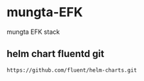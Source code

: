 # mungta-EFK
mungta EFK stack 

## helm chart fluentd git 
```
https://github.com/fluent/helm-charts.git
